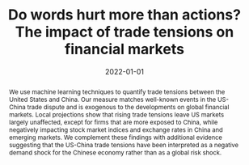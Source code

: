 ---
# Documentation: https://sourcethemes.com/academic/docs/managing-content/

title: "Do words hurt more than actions? The impact of trade tensions on financial markets"
authors: ["Massimo Ferrari Minesso", "Frederik Kurcz", "Maria Sole Pagliari"]
date: 2022-01-01
doi: ""

# Schedule page publish date (NOT publication's date).
publishDate: 2022-07-22

# Publication type.
# Legend: 0 = Uncategorized; 1 = Conference paper; 2 = Journal article;
# 3 = Preprint / Working Paper; 4 = Report; 5 = Book; 6 = Book section;
# 7 = Thesis; 8 = Patent
publication_types: ["2"]

# Publication name and optional abbreviated publication name.
publication: "***Journal of Applied Econometrics***, 37(6), pp. 1138-1159" #  "***Economic Journal***, 133(652), pp. 1318-1347"
publication_short: ""

abstract: "We use machine learning techniques to quantify trade tensions between the United States and China. Our measure matches well-known events in the US-China trade dispute and is exogenous to the developments on global financial markets. Local projections show that rising trade tensions leave US markets largely unaffected, except for firms that are more exposed to China, while negatively impacting stock market indices and exchange rates in China and emerging markets. We complement these findings with additional evidence suggesting that the US-China trade tensions have been interpreted as a negative demand shock for the Chinese economy rather than as a global risk shock."

# Summary. An optional shortened abstract.
summary: ""

tags: ["select"]
categories: []
featured: false

# Custom links (optional).
#   Uncomment and edit lines below to show custom links.
links:
- name: Published Version
  url: "https://onlinelibrary.wiley.com/doi/abs/10.1002/jae.2924"
- name: Working paper version
  url: "https://www.ecb.europa.eu/pub/pdf/scpwps/ecb.wp2490~c7ecce3cf3.en.pdf"
#- name: Earlier NBER WP19180
#  url: "https://www.nber.org/papers/w19180"
# url: "https://doi.org/10.1016/j.jmoneco.2018.07.013"
#  icon_pack: fab
#  icon: twitter

url_pdf:
url_code:
url_dataset:
url_poster:
url_project:
url_slides:
url_source:
url_video:

# Featured image
# To use, add an image named `featured.jpg/png` to your page's folder.
# Focal points: Smart, Center, TopLeft, Top, TopRight, Left, Right, BottomLeft, Bottom, BottomRight.
image:
  caption: ""
  focal_point: ""
  preview_only: false

# Associated Projects (optional).
#   Associate this publication with one or more of your projects.
#   Simply enter your project's folder or file name without extension.
#   E.g. `internal-project` references `content/project/internal-project/index.md`.
#   Otherwise, set `projects: []`.
projects: []

# Slides (optional).
#   Associate this publication with Markdown slides.
#   Simply enter your slide deck's filename without extension.
#   E.g. `slides: "example"` references `content/slides/example/index.md`.
#   Otherwise, set `slides: ""`.
slides: ""
---